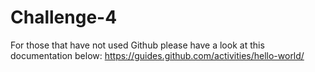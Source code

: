 # Challenge-4

For those that have not used Github please have a look at this documentation below:
https://guides.github.com/activities/hello-world/
